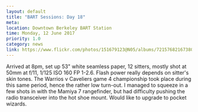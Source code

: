 ```yaml
---
layout: default
title: "BART Sessions: Day 18"
meta:
location: Downtown Berkeley BART Station
time: Monday, 12 June 2017
priority: 1.0
category: news
link: https://www.flickr.com/photos/151679123@N05/albums/72157682167380883
---
```


Arrived at 8pm, set up 53" white seamless paper, 12 sitters, mostly shot at 50mm at f/11, 1/125 ISO 160 FP 1-2.6. Flash power really depends on sitter's skin tones. The Warrios v Caveliers game 4 championship took place during this same period, hence the rather low turn-out. I managed to squeeze in a few shots in with the Mamiya 7 rangefinder, but had difficulty pushing the radio transceiver into the hot shoe mount. Would like to upgrade to pocket wizards.
